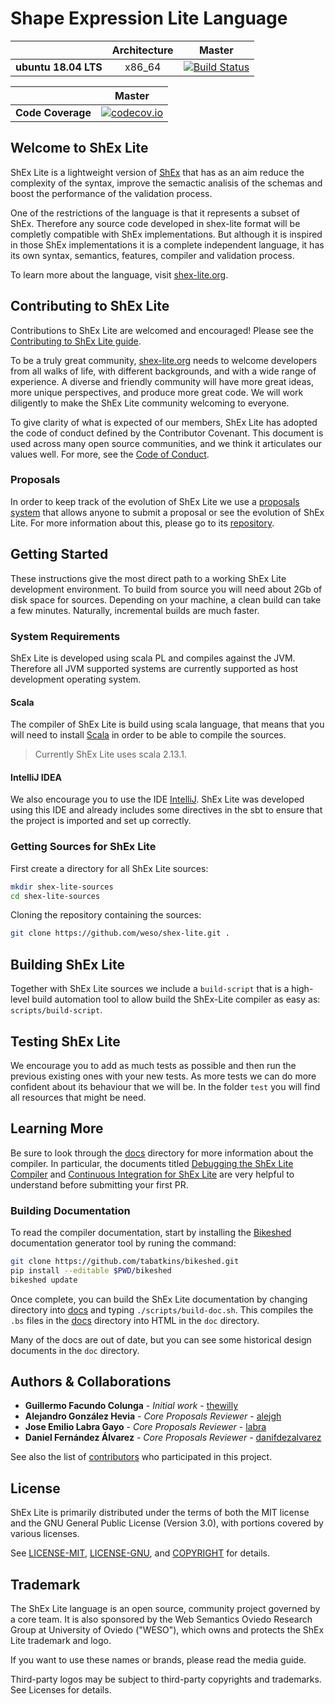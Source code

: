 # Shape Expression Lite Language

|                    | **Architecture** | **Master** |
|--------------------|:----------------:|:----------:|
|**ubuntu 18.04 LTS**|x86_64|[![Build Status](https://travis-ci.org/weso/shex-lite.svg?branch=master)](https://travis-ci.org/weso/shex-lite)|

|                    | **Master** |
|--------------------|:----------------:|
|**Code Coverage**|[![codecov.io](https://codecov.io/github/weso/shex-lite/coverage.svg?branch=master)](https://codecov.io/github/weso/shex-lite?branch=master)|

## Welcome to ShEx Lite
ShEx Lite is a lightweight version of [ShEx](https://github.com/weso/shex-s) that has as an aim reduce the complexity of the syntax, improve the semactic analisis of the schemas and boost the performance of the validation process.

One of the restrictions of the language is that it represents a subset of ShEx. Therefore any source code developed in shex-lite format will be completly compatible with ShEx implementations. But although it is inspired in those ShEx implementations it is a complete independent language, it has its own syntax, semantics, features, compiler and validation process.

To learn more about the language, visit [shex-lite.org](https://shex-lite.org).

## Contributing to ShEx Lite
Contributions to ShEx Lite are welcomed and encouraged! Please see the [Contributing to ShEx Lite guide](https://shex-lite.org/contributing/).

To be a truly great community, [shex-lite.org](https://shex-lite.org/) needs to welcome developers from all walks of life, with different backgrounds, and with a wide range of experience. A diverse and friendly community will have more great ideas, more unique perspectives, and produce more great code. We will work diligently to make the ShEx Lite community welcoming to everyone.

To give clarity of what is expected of our members, ShEx Lite has adopted the code of conduct defined by the Contributor Covenant. This document is used across many open source communities, and we think it articulates our values well. For more, see the [Code of Conduct](https://shex-lite.org/community/#code-of-conduct).

### Proposals
In order to keep track of the evolution of ShEx Lite we use a [proposals system](http://weso.github.com/shex-lite-evolution) that allows anyone to submit a proposal or see the evolution of ShEx Lite. For more information about this, please go to its [repository](https://github.com/weso/shex-lite-evolution).

## Getting Started
These instructions give the most direct path to a working ShEx Lite development environment. To build from source you will need about 2Gb of disk space for sources. Depending on your machine, a clean build can take a few minutes. Naturally, incremental builds are much faster.

### System Requirements
ShEx Lite is developed using scala PL and compiles against the JVM. Therefore all JVM supported systems are currently supported as host development operating system.

#### Scala
The compiler of ShEx Lite is build using scala language, that means that you will need to install [Scala](https://github.com/scala/scala) in order to be able to compile the sources.

> Currently ShEx Lite uses scala 2.13.1.

#### IntelliJ IDEA
We also encourage you to use the IDE [IntelliJ](https://www.jetbrains.com/es-es/idea/). ShEx Lite was developed using this IDE and already includes some directives in the sbt to ensure that the project is imported and set up correctly.

### Getting Sources for ShEx Lite
First create a directory for all ShEx Lite sources:
```bash
mkdir shex-lite-sources
cd shex-lite-sources
```
Cloning the repository containing the sources:
```bash
git clone https://github.com/weso/shex-lite.git .
```

## Building ShEx Lite
Together with ShEx Lite sources we include a `build-script` that is a high-level build automation tool to allow build the ShEx-Lite compiler as easy as: `scripts/build-script`.

## Testing ShEx Lite
We encourage you to add as much tests as possible and then run the previous existing ones with your new tests. As more tests we can do more confident about its behaviour that we will be. In the folder `test` you will find all resources that might be need.

## Learning More
Be sure to look through the [docs](https://github.com/weso/shex-lite/tree/master/doc) directory for more information about the compiler. In particular, the documents titled [Debugging the ShEx Lite Compiler](doc/DebuggingTheCompiler.bs) and [Continuous Integration for ShEx Lite](doc/ContinuousIntegration.bs) are very helpful to understand before submitting your first PR.

### Building Documentation
To read the compiler documentation, start by installing the [Bikeshed](https://github.com/tabatkins/bikeshed) documentation generator tool by runing the command:
```bash
git clone https://github.com/tabatkins/bikeshed.git
pip install --editable $PWD/bikeshed
bikeshed update
```
Once complete, you can build the ShEx Lite documentation by changing directory into [docs](https://github.com/weso/shex-lite/tree/master/doc) and typing `./scripts/build-doc.sh`. This compiles the `.bs` files in the [docs](https://github.com/weso/shex-lite/tree/master/doc) directory into HTML in the `doc` directory.

Many of the docs are out of date, but you can see some historical design
documents in the `doc` directory.

## Authors & Collaborations

- **Guillermo Facundo Colunga** - *Initial work* - [thewilly](https://github.com/thewilly)
- **Alejandro González Hevia** - *Core Proposals Reviewer* - [alejgh](https://github.com/alejgh)
- **Jose Emilio Labra Gayo** - *Core Proposals Reviewer* - [labra](https://github.com/labra)
- **Daniel Fernández Álvarez** - *Core Proposals Reviewer* - [danifdezalvarez](https://github.com/DaniFdezAlvarez)

See also the list of [contributors](https://github.com/weso/shex-lite/graphs/contributors) who participated in this project.

## License

ShEx Lite is primarily distributed under the terms of both the MIT license and the GNU General Public License (Version 3.0), with portions covered by various licenses.

See [LICENSE-MIT](LICENSE-MIT.md), [LICENSE-GNU](LICENSE-GNU), and [COPYRIGHT](COPYRIGHT) for details.

## Trademark
The ShEx Lite language is an open source, community project governed by a core team. It is also sponsored by the Web Semantics Oviedo Research Group at University of Oviedo ("WESO"), which owns and protects the ShEx Lite trademark and logo.

If you want to use these names or brands, please read the media guide.

Third-party logos may be subject to third-party copyrights and trademarks. See Licenses for details.
